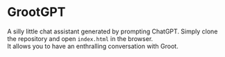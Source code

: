 # GrootGPT
A silly little chat assistant generated by prompting ChatGPT. Simply clone the repository and open `index.html` in the browser.  
It allows you to have an enthralling conversation with Groot.  
